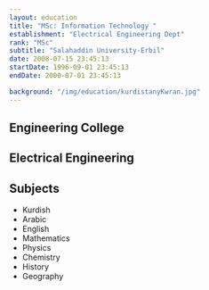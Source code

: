 ```yaml
---
layout: education
title: "MSc: Information Technology "
establishment: "Electrical Engineering Dept"
rank: "MSc"
subtitle: "Salahaddin University-Erbil"
date: 2008-07-15 23:45:13
startDate: 1996-09-01 23:45:13
endDate: 2000-07-01 23:45:13

background: "/img/education/kurdistanyKwran.jpg"
---
```


## Engineering College

## Electrical Engineering

## Subjects

- Kurdish
- Arabic
- English
- Mathematics
- Physics
- Chemistry
- History
- Geography

